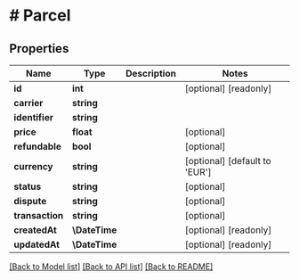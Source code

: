 # # Parcel

## Properties

Name | Type | Description | Notes
------------ | ------------- | ------------- | -------------
**id** | **int** |  | [optional] [readonly]
**carrier** | **string** |  |
**identifier** | **string** |  |
**price** | **float** |  | [optional]
**refundable** | **bool** |  | [optional]
**currency** | **string** |  | [optional] [default to 'EUR']
**status** | **string** |  | [optional]
**dispute** | **string** |  | [optional]
**transaction** | **string** |  | [optional]
**createdAt** | **\DateTime** |  | [optional] [readonly]
**updatedAt** | **\DateTime** |  | [optional] [readonly]

[[Back to Model list]](../../README.md#models) [[Back to API list]](../../README.md#endpoints) [[Back to README]](../../README.md)
